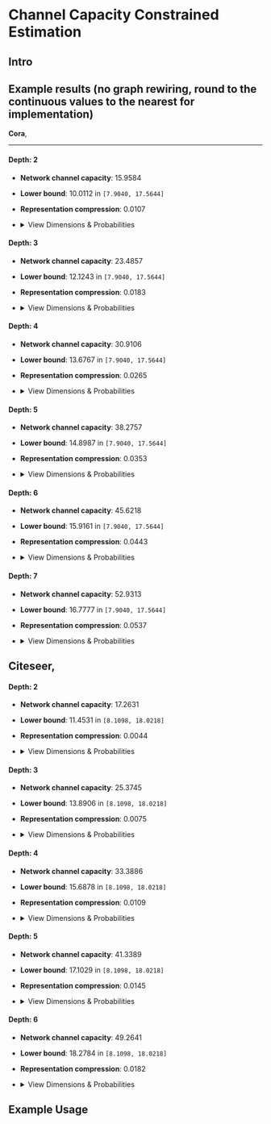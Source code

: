 # Channel Capacity Constrained Estimation

## Intro

## Example results (**no graph rewiring, round to the continuous values to the nearest for implementation**)

**Cora**,

---

#### Depth: 2
* **Network channel capacity**: 15.9584
* **Lower bound**: 10.0112 in `[7.9040, 17.5644]`
* **Representation compression**: 0.0107
* <details>
    <summary>View Dimensions & Probabilities</summary>

    * **Hidden dimensions**: `[1983.0742, 1123.0810]`
    * **Rounded hidden dims**: `[1983, 1123]`
    * **Dropout probabilities**: `[0.5805, 0.3616]`
    </details>



#### Depth: 3
* **Network channel capacity**: 23.4857
* **Lower bound**: 12.1243 in `[7.9040, 17.5644]`
* **Representation compression**: 0.0183
* <details>
    <summary>View Dimensions & Probabilities</summary>

    * **Hidden dimensions**: `[1983.0862, 1274.8117, 830.9384]`
    * **Rounded hidden dims**: `[1983, 1275, 831]`
    * **Dropout probabilities**: `[0.5805, 0.3913, 0.3946]`
    </details>


#### Depth: 4
* **Network channel capacity**: 30.9106
* **Lower bound**: 13.6767 in `[7.9040, 17.5644]`
* **Representation compression**: 0.0265
* <details>
    <summary>View Dimensions & Probabilities</summary>

    * **Hidden dimensions**: `[1983.0882, 1274.7815, 1038.7230, 701.8598]`
    * **Rounded hidden dims**: `[1983, 1275, 1039, 702]`
    * **Dropout probabilities**: `[0.5805, 0.3913, 0.4490, 0.4032]`
    </details>



#### Depth: 5
* **Network channel capacity**: 38.2757
* **Lower bound**: 14.8987 in `[7.9040, 17.5644]`
* **Representation compression**: 0.0353
* <details>
    <summary>View Dimensions & Probabilities</summary>

    * **Hidden dimensions**: `[1983.0854, 1271.3599, 1053.2914, 911.4606, 619.8425]`
    * **Rounded hidden dims**: `[1983, 1271, 1053, 911, 620]`
    * **Dropout probabilities**: `[0.5805, 0.3907, 0.4531, 0.4639, 0.4048]`
    </details>



#### Depth: 6
* **Network channel capacity**: 45.6218
* **Lower bound**: 15.9161 in `[7.9040, 17.5644]`
* **Representation compression**: 0.0443
* <details>
    <summary>View Dimensions & Probabilities</summary>

    * **Hidden dimensions**: `[1983.0882, 1277.7392, 1067.4793, 941.0846, 843.7655, 558.0908]`
    * **Rounded hidden dims**: `[1983, 1278, 1067, 941, 844, 558]`
    * **Dropout probabilities**: `[0.5805, 0.3918, 0.4552, 0.4685, 0.4727, 0.3981]`
    </details>


#### Depth: 7
* **Network channel capacity**: 52.9313
* **Lower bound**: 16.7777 in `[7.9040, 17.5644]`
* **Representation compression**: 0.0537
* <details>
    <summary>View Dimensions & Probabilities</summary>

    * **Hidden dimensions**: `[1983.0883, 1281.1045, 1072.7756, 949.0070, 865.8996, 790.9780, 511.0134]`
    * **Rounded hidden dims**: `[1983, 1281, 1073, 949, 866, 791, 511]`
    * **Dropout probabilities**: `[0.5805, 0.3925, 0.4557, 0.4694, 0.4771, 0.4774, 0.3925]`
    </details>



**Citeseer**,
---

#### Depth: 2
* **Network channel capacity**: 17.2631
* **Lower bound**: 11.4531 in `[8.1098, 18.0218]`
* **Representation compression**: 0.0044
* <details>
    <summary>View Dimensions & Probabilities</summary>

    * **Hidden dimensions**: `[5270.4205, 2912.4121]`
    * **Rounded hidden dims**: `[5270, 2912]`
    * **Dropout probabilities**: `[0.5873, 0.3559]`
    </details>



#### Depth: 3
* **Network channel capacity**: 25.3745
* **Lower bound**: 13.8906 in `[8.1098, 18.0218]`
* **Representation compression**: 0.0075
* <details>
    <summary>View Dimensions & Probabilities</summary>

    * **Hidden dimensions**: `[5270.4213, 3337.3608, 2178.5658]`
    * **Rounded hidden dims**: `[5270, 3337, 2179]`
    * **Dropout probabilities**: `[0.5873, 0.3877, 0.3950]`
    </details>



#### Depth: 4
* **Network channel capacity**: 33.3886
* **Lower bound**: 15.6878 in `[8.1098, 18.0218]`
* **Representation compression**: 0.0109
* <details>
    <summary>View Dimensions & Probabilities</summary>

    * **Hidden dimensions**: `[5270.4219, 3356.2480, 2732.2018, 1845.2651]`
    * **Rounded hidden dims**: `[5270, 3356, 2732, 1845]`
    * **Dropout probabilities**: `[0.5873, 0.3891, 0.4488, 0.4031]`
    </details>



#### Depth: 5
* **Network channel capacity**: 41.3389
* **Lower bound**: 17.1029 in `[8.1098, 18.0218]`
* **Representation compression**: 0.0145
* <details>
    <summary>View Dimensions & Probabilities</summary>

    * **Hidden dimensions**: `[5270.4284, 3345.8902, 2767.7160, 2394.2945, 1634.6767]`
    * **Rounded hidden dims**: `[5270, 3346, 2768, 2394, 1635]`
    * **Dropout probabilities**: `[0.5873, 0.3883, 0.4527, 0.4638, 0.4057]`
    </details>


#### Depth: 6
* **Network channel capacity**: 49.2641
* **Lower bound**: 18.2784 in `[8.1098, 18.0218]`
* **Representation compression**: 0.0182
* <details>
    <summary>View Dimensions & Probabilities</summary>

    * **Hidden dimensions**: `[5270.4177, 3358.8859, 2798.2368, 2462.5779, 2203.3201, 1476.9303]`
    * **Rounded hidden dims**: `[5270, 3359, 2798, 2463, 2203, 1477]`
    * **Dropout probabilities**: `[0.5873, 0.3892, 0.4545, 0.4681, 0.4722, 0.4013]`
    </details>



## Example Usage
